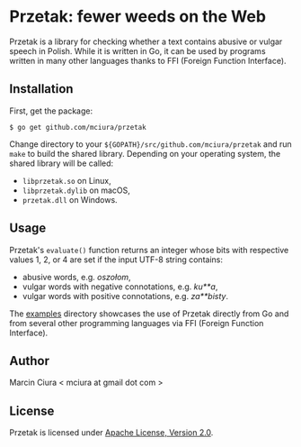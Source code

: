 # Przetak: fewer weeds on the Web

Przetak is a library for checking whether a text contains
abusive or vulgar speech in Polish. While it is written in Go,
it can be used by programs written in many other languages
thanks to FFI (Foreign Function Interface).

## Installation

First, get the package:

```
$ go get github.com/mciura/przetak
```

Change directory to your `${GOPATH}/src/github.com/mciura/przetak`
and run `make` to build the shared library. Depending on your
operating system, the shared library will be called:

* `libprzetak.so` on Linux,
* `libprzetak.dylib` on macOS,
* `przetak.dll` on Windows.

## Usage

Przetak's `evaluate()` function returns an integer whose
bits with respective values 1, 2, or 4 are set if the input
UTF-8 string contains:

* abusive words, e.g. _oszołom_,
* vulgar words with negative connotations, e.g. _ku**a_,
* vulgar words with positive connotations, e.g. _za**bisty_.

The [examples](/mciura/przetak/tree/master/examples)
directory showcases the use of Przetak directly from Go
and from several other programming languages via FFI
(Foreign Function Interface).

## Author

Marcin Ciura < mciura at gmail dot com >

## License

Przetak is licensed under
[Apache License, Version 2.0](/mciura/przetak/blob/master/LICENSE).
